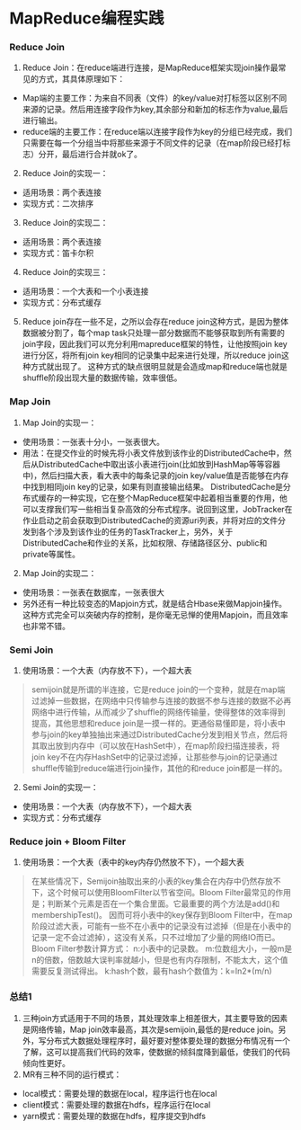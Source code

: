 # MapReduce编程实践
### Reduce Join
1. Reduce Join：在reduce端进行连接，是MapReduce框架实现join操作最常见的方式，其具体原理如下：
- Map端的主要工作：为来自不同表（文件）的key/value对打标签以区别不同来源的记录。然后用连接字段作为key,其余部分和新加的标志作为value,最后进行输出。
- reduce端的主要工作：在reduce端以连接字段作为key的分组已经完成，我们只需要在每一个分组当中将那些来源于不同文件的记录（在map阶段已经打标志）分开，最后进行合并就ok了。
2. Reduce Join的实现一：
- 适用场景：两个表连接
- 实现方式：二次排序
3. Reduce Join的实现二：
- 适用场景：两个表连接
- 实现方式：笛卡尔积
4. Reduce Join的实现三：
- 适用场景：一个大表和一个小表连接
- 实现方式：分布式缓存
5. Reduce join存在一些不足，之所以会存在reduce join这种方式，是因为整体数据被分割了，每个map task只处理一部分数据而不能够获取到所有需要的join字段，因此我们可以充分利用mapreduce框架的特性，让他按照join key进行分区，将所有join key相同的记录集中起来进行处理，所以reduce join这种方式就出现了。
这种方式的缺点很明显就是会造成map和reduce端也就是shuffle阶段出现大量的数据传输，效率很低。

### Map Join
1. Map Join的实现一：
- 使用场景：一张表十分小，一张表很大。
- 用法：在提交作业的时候先将小表文件放到该作业的DistributedCache中，然后从DistributedCache中取出该小表进行join(比如放到HashMap等等容器中)，然后扫描大表，看大表中的每条记录的join key/value值是否能够在内存中找到相同join key的记录，如果有则直接输出结果。
DistributedCache是分布式缓存的一种实现，它在整个MapReduce框架中起着相当重要的作用，他可以支撑我们写一些相当复杂高效的分布式程序。说回到这里，JobTracker在作业启动之前会获取到DistributedCache的资源uri列表，并将对应的文件分发到各个涉及到该作业的任务的TaskTracker上，另外，关于DistributedCache和作业的关系，比如权限、存储路径区分、public和private等属性。
2. Map Join的实现二：
- 使用场景：一张表在数据库，一张表很大
- 另外还有一种比较变态的Mapjoin方式，就是结合Hbase来做Mapjoin操作。这种方式完全可以突破内存的控制，是你毫无忌惮的使用Mapjoin，而且效率也非常不错。


### Semi Join
1. 使用场景：一个大表（内存放不下），一个超大表
> semijoin就是所谓的半连接，它是reduce join的一个变种，就是在map端过滤掉一些数据，在网络中只传输参与连接的数据不参与连接的数据不必再网络中进行传输，从而减少了shuffle的网络传输量，使得整体的效率得到提高，其他思想和reduce join是一摸一样的。更通俗易懂即是，将小表中参与join的key单独抽出来通过DistributedCache分发到相关节点，然后将其取出放到内存中（可以放在HashSet中），在map阶段扫描连接表，将join key不在内存HashSet中的记录过滤掉，让那些参与join的记录通过shuffle传输到reduce端进行join操作，其他的和reduce join都是一样的。
2. Semi Join的实现一：
- 使用场景：一个大表（内存放不下），一个超大表
- 实现方式：分布式缓存

### Reduce join + Bloom Filter
1. 使用场景：一个大表（表中的key内存仍然放不下），一个超大表
> 在某些情况下，Semijoin抽取出来的小表的key集合在内存中仍然存放不下，这个时候可以使用BloomFilter以节省空间。Bloom Filter最常见的作用是；判断某个元素是否在一个集合里面。它最重要的两个方法是add()和membershipTest()。
因而可将小表中的key保存到Bloom Filter中，在map阶段过滤大表，可能有一些不在小表中的记录没有过滤掉（但是在小表中的记录一定不会过滤掉），这没有关系，只不过增加了少量的网络IO而已。
> Bloom Filter参数计算方式：
n:小表中的记录数。
m:位数组大小，一般m是n的倍数，倍数越大误判率就越小，但是也有内存限制，不能太大，这个值需要反复测试得出。
k:hash个数，最有hash个数值为：k=In2*(m/n) 


### 总结1
1. 三种join方式适用于不同的场景，其处理效率上相差很大，其主要导致的因素是网络传输，Map join效率最高，其次是semijoin,最低的是reduce join。另外，写分布式大数据处理程序时，最好要对整体要处理的数据分布情况有一个了解，这可以提高我们代码的效率，使数据的倾斜度降到最低，使我们的代码倾向性更好。
2. MR有三种不同的运行模式：
- local模式：需要处理的数据在local，程序运行也在local
- client模式：需要处理的数据在hdfs，程序运行在local
- yarn模式：需要处理的数据在hdfs，程序提交到hdfs
